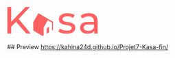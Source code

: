 


<img alt="titre1" src="https://github.com/Kahina24D/Projet7-Kasa-fin/blob/main/public/logo-header.png">


 ## Preview
https://kahina24d.github.io/Projet7-Kasa-fin/
